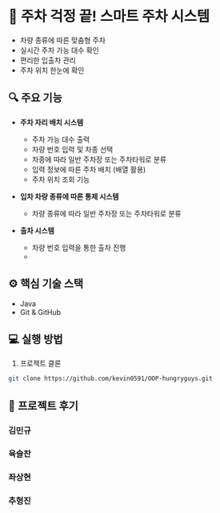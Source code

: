 # 🚗 주차 걱정 끝! 스마트 주차 시스템

- 차량 종류에 따른 맞춤형 주차
- 실시간 주차 가능 대수 확인
- 편리한 입출차 관리
- 주차 위치 한눈에 확인

## 🔍 주요 기능

- **주차 자리 배치 시스템**
  - 주차 가능 대수 출력
  - 차량 번호 입력 및 차종 선택
  - 차종에 따라 일반 주차장 또는 주차타워로 분류
  - 입력 정보에 따른 주차 배치 (배열 활용)
  - 주차 위치 조회 기능

- **입차 차량 종류에 따른 통제 시스템**
  - 차량 종류에 따라 일반 주차장 또는 주차타워로 분류

- **출차 시스템**
  - 차량 번호 입력을 통한 출차 진행
  - 
## ⚙️ 핵심 기술 스택

- Java
- Git & GitHub

## 💻 실행 방법

1. 프로젝트 클론

```bash
git clone https://github.com/kevin0591/OOP-hungryguys.git
```

## 👴 프로젝트 후기

### 김민규


### 육슬찬


### 좌상현 


### 추형진 
